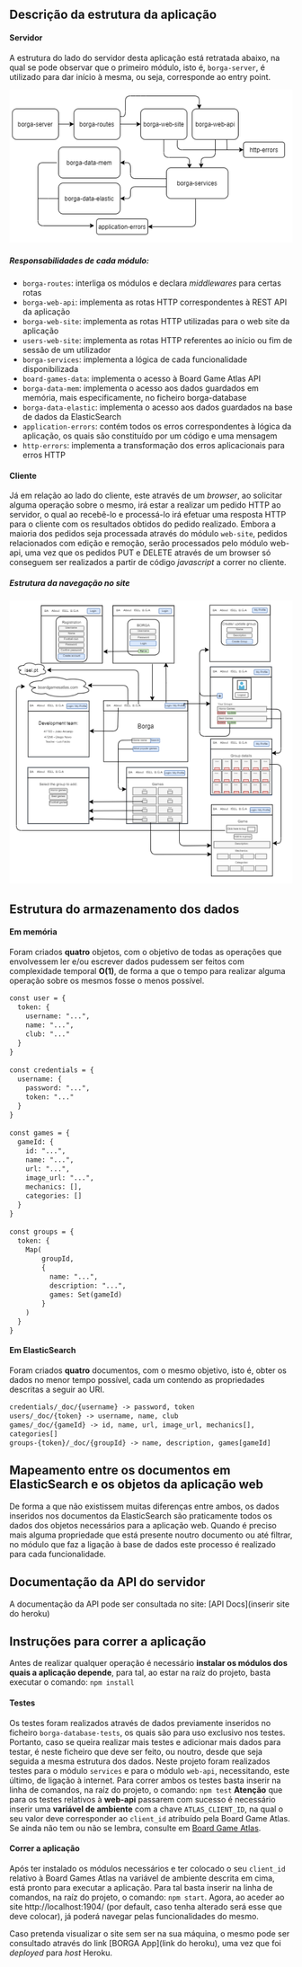 ## **Descrição da estrutura da aplicação**

#### **Servidor**
A estrutura do lado do servidor desta aplicação está retratada abaixo, na qual se pode observar que o primeiro módulo, isto é, `borga-server`, é utilizado para dar início à mesma, ou seja, corresponde ao entry point.

![Estrutura do servidor](readme-images/server-structure.png)

##### **Responsabilidades de cada módulo:**
- `borga-routes`: interliga os módulos e declara *middlewares* para certas rotas
- `borga-web-api`: implementa as rotas HTTP correspondentes à REST API da aplicação
- `borga-web-site`: implementa as rotas HTTP utilizadas para o web site da aplicação
- `users-web-site`: implementa as rotas HTTP referentes ao início ou fim de sessão de um utilizador
- `borga-services`: implementa a lógica de cada funcionalidade disponibilizada
- `board-games-data`: implementa o acesso à Board Game Atlas API
- `borga-data-mem`: implementa o acesso aos dados guardados em memória, mais especificamente, no ficheiro borga-database
- `borga-data-elastic`: implementa o acesso aos dados guardados na base de dados da ElasticSearch
- `application-errors`: contém todos os erros correspondentes à lógica da aplicação, os quais são constituído por um código e uma mensagem
- `http-errors`: implementa a transformação dos erros aplicacionais para erros HTTP

#### **Cliente**

Já em relação ao lado do cliente, este através de um *browser*, ao solicitar alguma operação sobre o mesmo, irá estar a realizar um pedido HTTP ao servidor, o qual ao recebê-lo e processá-lo irá efetuar uma resposta HTTP para o cliente com os resultados obtidos do pedido realizado. Embora a maioria dos pedidos seja processada através do módulo `web-site`, pedidos relacionados com edição e remoção, serão processados pelo módulo web-api, uma vez que os pedidos PUT e DELETE através de um browser só conseguem ser realizados a partir de código *javascript* a correr no cliente.

##### **Estrutura da navegação no site**

![Estrutura do site](readme-images/site-structure.png)

## **Estrutura do armazenamento dos dados**

#### **Em memória**
Foram criados **quatro** objetos, com o objetivo de todas as operações que envolvessem ler e/ou escrever dados pudessem ser feitos com complexidade temporal **O(1)**, de forma a que o tempo para realizar alguma operação sobre os mesmos fosse o menos possível.

```
const user = {
  token: {
    username: "...",
    name: "...",
    club: "..."
  }
}

const credentials = {
  username: {
    password: "...",
    token: "..."
  }
}

const games = {
  gameId: {
    id: "...",
    name: "...",
    url: "...",
    image_url: "...",
    mechanics: [],
    categories: []
  }
}

const groups = {
  token: {
    Map(
        groupId,
        { 
          name: "...",
          description: "...",
          games: Set(gameId)
        }
    )
  }
}
```
#### **Em ElasticSearch**
Foram criados **quatro** documentos, com o mesmo objetivo, isto é, obter os dados no menor tempo possível, cada um
contendo as propriedades descritas a seguir ao URI.
```
credentials/_doc/{username} -> password, token
users/_doc/{token} -> username, name, club
games/_doc/{gameId} -> id, name, url, image_url, mechanics[], categories[]
groups-{token}/_doc/{groupId} -> name, description, games[gameId]
```

## **Mapeamento entre os documentos em ElasticSearch e os objetos da aplicação web**

De forma a que não existissem muitas diferenças entre ambos, os dados inseridos nos documentos da ElasticSearch são praticamente todos os dados dos objetos necessários para a aplicação web. Quando é preciso mais alguma propriedade que está presente noutro documento ou até filtrar, no módulo que faz a ligação à base de dados este processo é realizado para cada funcionalidade.

## **Documentação da API do servidor**

A documentação da API pode ser consultada no site: [API Docs](inserir site do heroku)

## **Instruções para correr a aplicação**

Antes de realizar qualquer operação é necessário **instalar os módulos dos quais a aplicação depende**, para tal, ao estar na raíz do projeto, basta executar o comando: `npm install`
#### **Testes**
Os testes foram realizados através de dados previamente inseridos no ficheiro `borga-database-tests`, os quais são para uso exclusivo nos testes. Portanto, caso se queira realizar mais testes e adicionar mais dados para testar, é neste ficheiro que deve ser feito, ou noutro, desde que seja seguida a mesma estrutura dos dados.
Neste projeto foram realizados testes para o módulo `services` e para o módulo `web-api`, necessitando, este último, de ligação à internet.
Para correr ambos os testes basta inserir na linha de comandos, na raíz do projeto, o comando: `npm test`
**Atenção** que para os testes relativos à **web-api** passarem com sucesso é necessário inserir uma **variável de ambiente** com a chave `ATLAS_CLIENT_ID`, na qual o seu valor deve corresponder ao `client_id` atribuído pela Board Game Atlas. Se ainda não tem ou não se lembra, consulte em [Board Game Atlas](https://www.boardgameatlas.com/api/docs/apps).

#### **Correr a aplicação**
Após ter instalado os módulos necessários e ter colocado o seu `client_id` relativo à Board Games Atlas na variável de ambiente descrita em cima, está pronto para executar a aplicação. Para tal basta inserir na linha de comandos, na raíz do projeto, o comando: `npm start`. Agora, ao aceder ao site http://localhost:1904/ (por default, caso tenha alterado será esse que deve colocar), já poderá navegar pelas funcionalidades do mesmo.

Caso pretenda visualizar o site sem ser na sua máquina, o mesmo pode ser consultado através do link [BORGA App](link do heroku), uma vez que foi *deployed* para *host* Heroku.
